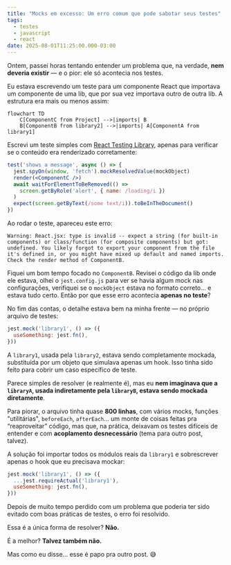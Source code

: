 ```yaml
---
title: "Mocks em excesso: Um erro comum que pode sabotar seus testes"
tags:
  - testes
  - javascript
  - react
date: 2025-08-01T11:25:00.000-03:00
---
```

Ontem, passei horas tentando entender um problema que, na verdade, **nem deveria existir** — e o pior: ele só acontecia nos testes.

Eu estava escrevendo um teste para um componente React que importava um componente de uma lib, que por sua vez importava outro de outra lib. A estrutura era mais ou menos assim:

```mermaid
flowchart TD
    C[ComponentC from Project] -->|imports| B
    B[ComponentB from library2] -->|imports| A[ComponentA from library1]
```

Escrevi um teste simples com [React Testing Library](https://testing-library.com/docs/react-testing-library/intro), apenas para verificar se o conteúdo era renderizado corretamente:

```jsx
test('shows a message', async () => {
  jest.spyOn(window, 'fetch').mockResolvedValue(mockObject)
  render(<ComponentC />)
  await waitForElementToBeRemoved(() => 
    screen.getByRole('alert', { name: /loading/i })
  )
  expect(screen.getByText(/some text/i)).toBeInTheDocument()
})
```

Ao rodar o teste, apareceu este erro:

```
Warning: React.jsx: type is invalid -- expect a string (for built-in components) or class/function (for composite components) but got: undefined. You likely forgot to export your component from the file it's defined in, or you might have mixed up default and named imports. Check the render method of ComponentB.
```

Fiquei um bom tempo focado no `ComponentB`. Revisei o código da lib onde ele estava, olhei o `jest.config.js` para ver se havia algum mock nas configurações, verifiquei se o `mockObject` estava no formato correto... e estava tudo certo. Então por que esse erro acontecia **apenas no teste**?

No fim das contas, o detalhe estava bem na minha frente — no próprio arquivo de testes:

```javascript
jest.mock('library1', () => ({
  useSomething: jest.fn(),
}))
```

A `library1`, usada pela `library2`, estava sendo completamente mockada, substituída por um objeto que simulava apenas um hook. Isso tinha sido feito para cobrir um caso específico de teste.

Parece simples de resolver (e realmente é), mas eu **nem imaginava que a `libraryA`, usada indiretamente pela `libraryB`, estava sendo mockada diretamente**.

Para piorar, o arquivo tinha quase **800 linhas**, com vários mocks, funções "utilitárias", `beforeEach`, `afterEach`… um monte de coisas feitas pra “reaproveitar” código, mas que, na prática, deixavam os testes difíceis de entender e com **acoplamento desnecessário** (tema para outro post, talvez).

A solução foi importar todos os módulos reais da `library1` e sobrescrever apenas o hook que eu precisava mockar:

```javascript
jest.mock('library1', () => ({
  ...jest.requireActual('library1'),
  useSomething: jest.fn(),
}))

```

Depois de muito tempo perdido com um problema que poderia ter sido evitado com boas práticas de testes, o erro foi resolvido.

Essa é a única forma de resolver? **Não.**

É a melhor? **Talvez também não.**

Mas como eu disse… esse é papo pra outro post. 😅

